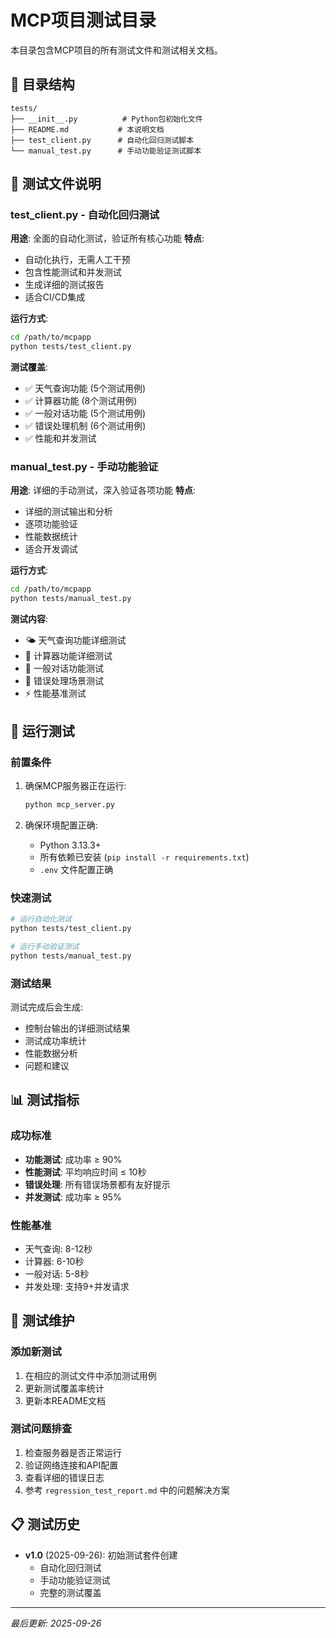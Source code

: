 # MCP项目测试目录

本目录包含MCP项目的所有测试文件和测试相关文档。

## 📁 目录结构

```
tests/
├── __init__.py          # Python包初始化文件
├── README.md           # 本说明文档
├── test_client.py      # 自动化回归测试脚本
└── manual_test.py      # 手动功能验证测试脚本
```

## 🧪 测试文件说明

### test_client.py - 自动化回归测试
**用途**: 全面的自动化测试，验证所有核心功能
**特点**:
- 自动化执行，无需人工干预
- 包含性能测试和并发测试
- 生成详细的测试报告
- 适合CI/CD集成

**运行方式**:
```bash
cd /path/to/mcpapp
python tests/test_client.py
```

**测试覆盖**:
- ✅ 天气查询功能 (5个测试用例)
- ✅ 计算器功能 (8个测试用例)  
- ✅ 一般对话功能 (5个测试用例)
- ✅ 错误处理机制 (6个测试用例)
- ✅ 性能和并发测试

### manual_test.py - 手动功能验证
**用途**: 详细的手动测试，深入验证各项功能
**特点**:
- 详细的测试输出和分析
- 逐项功能验证
- 性能数据统计
- 适合开发调试

**运行方式**:
```bash
cd /path/to/mcpapp
python tests/manual_test.py
```

**测试内容**:
- 🌤️ 天气查询功能详细测试
- 🧮 计算器功能详细测试
- 💬 一般对话功能测试
- 🚨 错误处理场景测试
- ⚡ 性能基准测试

## 🚀 运行测试

### 前置条件
1. 确保MCP服务器正在运行:
   ```bash
   python mcp_server.py
   ```

2. 确保环境配置正确:
   - Python 3.13.3+
   - 所有依赖已安装 (`pip install -r requirements.txt`)
   - `.env` 文件配置正确

### 快速测试
```bash
# 运行自动化测试
python tests/test_client.py

# 运行手动验证测试  
python tests/manual_test.py
```

### 测试结果
测试完成后会生成:
- 控制台输出的详细测试结果
- 测试成功率统计
- 性能数据分析
- 问题和建议

## 📊 测试指标

### 成功标准
- **功能测试**: 成功率 ≥ 90%
- **性能测试**: 平均响应时间 ≤ 10秒
- **错误处理**: 所有错误场景都有友好提示
- **并发测试**: 成功率 ≥ 95%

### 性能基准
- 天气查询: 8-12秒
- 计算器: 6-10秒
- 一般对话: 5-8秒
- 并发处理: 支持9+并发请求

## 🔧 测试维护

### 添加新测试
1. 在相应的测试文件中添加测试用例
2. 更新测试覆盖率统计
3. 更新本README文档

### 测试问题排查
1. 检查服务器是否正常运行
2. 验证网络连接和API配置
3. 查看详细的错误日志
4. 参考 `regression_test_report.md` 中的问题解决方案

## 📋 测试历史

- **v1.0** (2025-09-26): 初始测试套件创建
  - 自动化回归测试
  - 手动功能验证测试
  - 完整的测试覆盖

---
*最后更新: 2025-09-26*